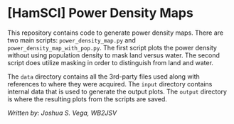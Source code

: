 # [HamSCI] Power Density Maps

This repository contains code to generate power density maps. There are two main
scripts: `power_density_map.py` and `power_density_map_with_pop.py`. The first
script plots the power density without using population density to mask land
versus water. The second script does utilize masking in order to distinguish
from land and water.

The `data` directory contains all the 3rd-party files used along with references
to where they were acquired. The `input` directory contains internal data that
is used to generate the output plots. The `output` directory is where the
resulting plots from the scripts are saved.

_Written by: Joshua S. Vega, WB2JSV_
